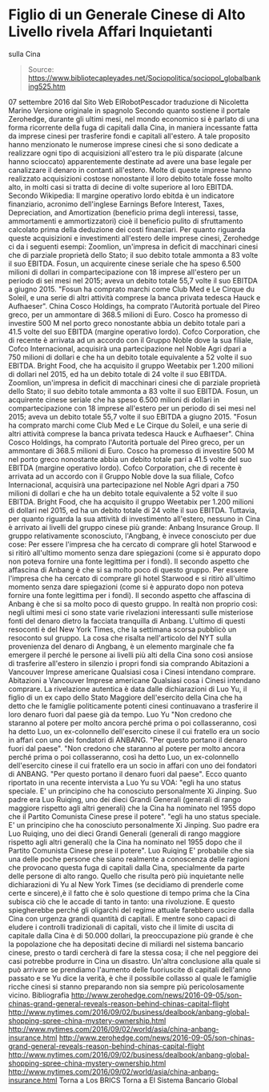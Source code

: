 # Figlio di un Generale Cinese di Alto Livello rivela Affari Inquietanti 
sulla Cina

> Source: https://www.bibliotecapleyades.net/Sociopolitica/sociopol_globalbanking525.htm

07 settembre 2016
dal Sito Web ElRobotPescador
traduzione di Nicoletta Marino
Versione originale in spagnolo
Secondo quanto sostiene il portale Zerohedge, durante gli ultimi mesi, nel mondo economico si è parlato di una forma ricorrente della fuga di capitali dalla Cina, in maniera incessante fatta da imprese cinesi per trasferire fondi e capitali all'estero.
A tale proposito hanno menzionato le numerose imprese cinesi che si sono dedicate a realizzare ogni tipo di acquisizioni all'estero tra le più disparate (alcune hanno scioccato) apparentemente destinate ad avere una base legale per canalizzare il denaro in contanti all'estero.
Molte di queste imprese hanno realizzato acquisizioni costose nonostante il loro debito totale fosse molto alto, in molti casi si tratta di decine di volte superiore al loro EBITDA.
Secondo Wikipedia:
Il margine operativo lordo ebitda è un indicatore finanziario, acronimo dell'inglese Earnings Before Interest, Taxes, Depreciation, and Amortization (beneficio prima degli interessi, tasse, ammortamenti e ammortizzatori) cioè il beneficio pulito di sfruttamento calcolato prima della deduzione dei costi finanziari.
Per quanto riguarda queste acquisizioni e investimenti all'estero delle imprese cinesi, Zerohedge ci da i seguenti esempi:
Zoomlion, un'impresa in deficit di macchinari cinesi che di parziale proprietà dello Stato; il suo debito totale ammonta a 83 volte il suo EBITDA. Fosun, un acquirente cinese seriale che ha speso 6.500 milioni di dollari in compartecipazione con 18 imprese all'estero per un periodo di sei mesi nel 2015; aveva un debito totale 55,7 volte il suo EBITDA a giugno 2015. "Fosun ha comprato marchi come Club Med e Le Cirque du Soleil, e una serie di altri attività comprese la banca privata tedesca Hauck e Aufhaeser". China Cosco Holdings, ha comprato l'Autorità portuale del Pireo greco, per un ammontare di 368.5 milioni di Euro. Cosco ha promesso di investire 500 M nel porto greco nonostante abbia un debito totale pari a 41.5 volte del suo EBITDA (margine operativo lordo). Cofco Corporation, che di recente è arrivata ad un accordo con il Gruppo Noble dove la sua filiale, Cofco Internacional, acquisirà una partecipazione nel Noble Agri dpari a 750 milioni di dollari e che ha un debito totale equivalente a 52 volte il suo EBITDA. Bright Food, che ha acquisito il gruppo Weetabix per 1.200 milioni di dollari nel 2015, ed ha un debito totale di 24 volte il suo EBITDA.
Zoomlion,
un'impresa in deficit di macchinari cinesi che di parziale proprietà dello Stato; il suo debito totale ammonta a 83 volte il suo EBITDA.
Fosun,
un acquirente cinese seriale che ha speso 6.500 milioni di dollari in compartecipazione con 18 imprese all'estero per un periodo di sei mesi nel 2015; aveva un debito totale 55,7 volte il suo EBITDA a giugno 2015.
"Fosun ha comprato marchi come Club Med e Le Cirque du Soleil, e una serie di altri attività comprese la banca privata tedesca Hauck e Aufhaeser".
China Cosco Holdings,
ha comprato l'Autorità portuale del Pireo greco, per un ammontare di 368.5 milioni di Euro.
Cosco ha promesso di investire 500 M nel porto greco nonostante abbia un debito totale pari a 41.5 volte del suo EBITDA (margine operativo lordo).
Cofco Corporation,
che di recente è arrivata ad un accordo con il Gruppo Noble dove la sua filiale, Cofco Internacional, acquisirà una partecipazione nel Noble Agri dpari a 750 milioni di dollari e che ha un debito totale equivalente a 52 volte il suo EBITDA.
Bright Food,
che ha acquisito il gruppo Weetabix per 1.200 milioni di dollari nel 2015, ed ha un debito totale di 24 volte il suo EBITDA.
Tuttavia, per quanto riguarda la sua attività di investimento all'estero, nessuno in Cina è arrivato ai livelli del gruppo cinese più grande:
Anbang Insurance Group.
Il gruppo relativamente sconosciuto, l'Angbang, è invece conosciuto per due cose:
Per essere l'impresa che ha cercato di comprare gli hotel Starwood e si ritirò all'ultimo momento senza dare spiegazioni (come si è appurato dopo non poteva fornire una fonte legittima per i fondi). Il secondo aspetto che affascina di Anbang è che si sa molto poco di questo gruppo.
Per essere l'impresa che ha cercato di comprare gli hotel Starwood e si ritirò all'ultimo momento senza dare spiegazioni (come si è appurato dopo non poteva fornire una fonte legittima per i fondi).
Il secondo aspetto che affascina di Anbang è che si sa molto poco di questo gruppo.
In realtà non proprio così:
negli ultimi mesi ci sono state varie rivelazioni interessanti sulle misteriose fonti del denaro dietro la facciata tranquilla di Anbang.
L'ultimo di questi resoconti è del New York Times, che la settimana scorsa pubblicò un resoconto sul gruppo.
La cosa che risalta nell'articolo del NYT sulla provenienza del denaro di Angbang, è un elemento marginale che fa emergere il perché le persone ai livelli più alti della Cina sono così ansiose di trasferire all'estero in silenzio i propri fondi sia comprando
Abitazioni a Vancouver Imprese americane Qualsiasi cosa i Cinesi intendano comprare.
Abitazioni a Vancouver
Imprese americane
Qualsiasi cosa i Cinesi intendano comprare.
La rivelazione autentica è data dalle dichiarazioni di Luo Yu, il figlio di un ex capo dello Stato Maggiore dell'esercito della Cina che ha detto che le famiglie politicamente potenti cinesi continuavano a trasferire il loro denaro fuori dal paese già da tempo.
Luo Yu
"Non credono che staranno al potere per molto ancora perché prima o poi collasseranno, così ha detto Luo, un ex-colonnello dell'esercito cinese il cui fratello era un socio in affari con uno dei fondatori di ANBANG. "Per questo portano il denaro fuori dal paese".
"Non credono che staranno al potere per molto ancora perché prima o poi collasseranno, così ha detto Luo, un ex-colonnello dell'esercito cinese il cui fratello era un socio in affari con uno dei fondatori di ANBANG.
"Per questo portano il denaro fuori dal paese".
Ecco quanto riportato in una recente intervista a Luo Yu su VOA:
"egli ha uno status speciale. E' un principino che ha conosciuto personalmente Xi Jinping. Suo padre era Luo Ruiqing, uno dei dieci Grandi Generali (generali di rango maggiore rispetto agli altri generali) che la Cina ha nominato nel 1955 dopo che il Partito Comunista Cinese prese il potere".
"egli ha uno status speciale. E' un principino che ha conosciuto personalmente Xi Jinping.
Suo padre era Luo Ruiqing, uno dei dieci Grandi Generali (generali di rango maggiore rispetto agli altri generali) che la Cina ha nominato nel 1955 dopo che il Partito Comunista Cinese prese il potere".
Luo Ruiqing
E' probabile che sia una delle poche persone che siano realmente a conoscenza delle ragioni che provocano questa fuga di capitali dalla Cina, specialmente da parte delle persone di alto rango.
Quello che risulta però più inquietante nelle dichiarazioni di Yu al New York Times (se decidiamo di prenderle come certe e sincere),è il fatto che è solo questione di tempo prima che la Cina subisca ciò che le accade di tanto in tanto:
una rivoluzione.
E questo spiegherebbe perché gli oligarchi del regime attuale farebbero uscire dalla Cina con urgenza grandi quantità di capitali.
E mentre sono capaci di eludere i controlli tradizionali di capitali, visto che il limite di uscita di capitale dalla Cina è di 50.000 dollari, la preoccupazione più grande è che la popolazione che ha depositati decine di miliardi nel sistema bancario cinese, presto o tardi cercherà di fare la stessa cosa; il che nel peggiore dei casi potrebbe produrre in Cina un disastro.
Un'altra conclusione alla quale si può arrivare se prendiamo l'aumento delle fuoriuscite di capitali dell'anno passato e se Yu dice la verità, è che il possibile collasso al quale le famiglie ricche cinesi si stanno preparando non sia sempre più pericolosamente vicino.
Bibliografia
http://www.zerohedge.com/news/2016-09-05/son-chinas-grand-general-reveals-reason-behind-chinas-capital-flight http://www.nytimes.com/2016/09/02/business/dealbook/anbang-global-shopping-spree-china-mystery-ownership.html http://www.nytimes.com/2016/09/02/world/asia/china-anbang-insurance.html
http://www.zerohedge.com/news/2016-09-05/son-chinas-grand-general-reveals-reason-behind-chinas-capital-flight
http://www.nytimes.com/2016/09/02/business/dealbook/anbang-global-shopping-spree-china-mystery-ownership.html
http://www.nytimes.com/2016/09/02/world/asia/china-anbang-insurance.html
Torna a Los BRICS
Torna a El Sistema Bancario Global
